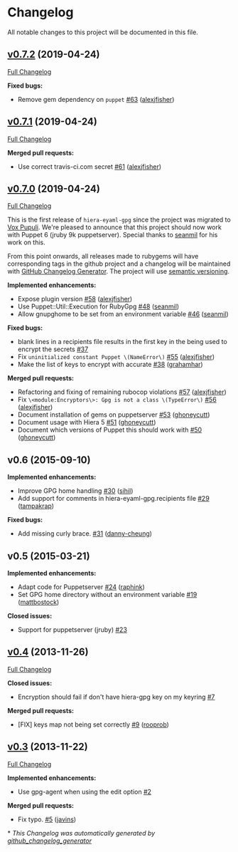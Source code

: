 # Changelog

All notable changes to this project will be documented in this file.

## [v0.7.2](https://github.com/voxpupuli/hiera-eyaml-gpg/tree/v0.7.2) (2019-04-24)

[Full Changelog](https://github.com/voxpupuli/hiera-eyaml-gpg/compare/v0.7.1...v0.7.2)

**Fixed bugs:**

- Remove gem dependency on `puppet` [\#63](https://github.com/voxpupuli/hiera-eyaml-gpg/pull/63) ([alexjfisher](https://github.com/alexjfisher))

## [v0.7.1](https://github.com/voxpupuli/hiera-eyaml-gpg/tree/v0.7.1) (2019-04-24)

[Full Changelog](https://github.com/voxpupuli/hiera-eyaml-gpg/compare/v0.7.0...v0.7.1)

**Merged pull requests:**

- Use correct travis-ci.com secret [\#61](https://github.com/voxpupuli/hiera-eyaml-gpg/pull/61) ([alexjfisher](https://github.com/alexjfisher))

## [v0.7.0](https://github.com/voxpupuli/hiera-eyaml-gpg/tree/v0.7.0) (2019-04-24)

[Full Changelog](https://github.com/voxpupuli/hiera-eyaml-gpg/compare/vp_migration...v0.7.0)

This is the first release of `hiera-eyaml-gpg` since the project was migrated to [Vox Pupuli](https://voxpupuli.org/).  We're pleased to announce that this project should now work with Puppet 6 (jruby 9k puppetserver).  Special thanks to [seanmil](https://github.com/seanmil) for his work on this.

From this point onwards, all releases made to rubygems will have corresponding tags in the github project and a changelog will be maintained with [GitHub Changelog Generator](https://github.com/github-changelog-generator/github-changelog-generator).  The project will use [semantic versioning](https://semver.org/).

**Implemented enhancements:**

- Expose plugin version [\#58](https://github.com/voxpupuli/hiera-eyaml-gpg/pull/58) ([alexjfisher](https://github.com/alexjfisher))
- Use Puppet::Util::Execution for RubyGpg [\#48](https://github.com/voxpupuli/hiera-eyaml-gpg/pull/48) ([seanmil](https://github.com/seanmil))
- Allow gnupghome to be set from an environment variable [\#46](https://github.com/voxpupuli/hiera-eyaml-gpg/pull/46) ([seanmil](https://github.com/seanmil))

**Fixed bugs:**

- blank lines in a recipients file results in the first key in the being used to encrypt the secrets [\#37](https://github.com/voxpupuli/hiera-eyaml-gpg/issues/37)
- Fix `uninitialized constant Puppet \(NameError\)` [\#55](https://github.com/voxpupuli/hiera-eyaml-gpg/pull/55) ([alexjfisher](https://github.com/alexjfisher))
- Make the list of keys to encrypt with accurate [\#38](https://github.com/voxpupuli/hiera-eyaml-gpg/pull/38) ([grahamhar](https://github.com/grahamhar))

**Merged pull requests:**

- Refactoring and fixing of remaining rubocop violations [\#57](https://github.com/voxpupuli/hiera-eyaml-gpg/pull/57) ([alexjfisher](https://github.com/alexjfisher))
- Fix `\<module:Encryptors\>: Gpg is not a class \(TypeError\)` [\#56](https://github.com/voxpupuli/hiera-eyaml-gpg/pull/56) ([alexjfisher](https://github.com/alexjfisher))
- Document installation of gems on puppetserver [\#53](https://github.com/voxpupuli/hiera-eyaml-gpg/pull/53) ([ghoneycutt](https://github.com/ghoneycutt))
- Document usage with Hiera 5 [\#51](https://github.com/voxpupuli/hiera-eyaml-gpg/pull/51) ([ghoneycutt](https://github.com/ghoneycutt))
- Document which versions of Puppet this should work with [\#50](https://github.com/voxpupuli/hiera-eyaml-gpg/pull/50) ([ghoneycutt](https://github.com/ghoneycutt))

## v0.6 (2015-09-10)

**Implemented enhancements:**

- Improve GPG home handling [\#30](https://github.com/voxpupuli/hiera-eyaml-gpg/pull/30) ([sihil](https://github.com/sihil))
- Add support for comments in hiera-eyaml-gpg.recipients file [\#29](https://github.com/voxpupuli/hiera-eyaml-gpg/pull/29) ([tampakrap](https://github.com/tampakrap))

**Fixed bugs:**

- Add missing curly brace. [\#31](https://github.com/voxpupuli/hiera-eyaml-gpg/pull/31) ([danny-cheung](https://github.com/danny-cheung))

## v0.5 (2015-03-21)

**Implemented enhancements:**

- Adapt code for Puppetserver [\#24](https://github.com/voxpupuli/hiera-eyaml-gpg/pull/24) ([raphink](https://github.com/raphink))
- Set GPG home directory without an environment variable [\#19](https://github.com/voxpupuli/hiera-eyaml-gpg/pull/19) ([mattbostock](https://github.com/mattbostock))

**Closed issues:**

- Support for puppetserver \(jruby\) [\#23](https://github.com/voxpupuli/hiera-eyaml-gpg/issues/23)

## [v0.4](https://github.com/voxpupuli/hiera-eyaml-gpg/tree/v0.4) (2013-11-26)

[Full Changelog](https://github.com/voxpupuli/hiera-eyaml-gpg/compare/v0.3...v0.4)

**Closed issues:**

- Encryption should fail if don't have hiera-gpg key on my keyring [\#7](https://github.com/voxpupuli/hiera-eyaml-gpg/issues/7)

**Merged pull requests:**

- \[FIX\] keys map not being set correctly [\#9](https://github.com/voxpupuli/hiera-eyaml-gpg/pull/9) ([rooprob](https://github.com/rooprob))

## [v0.3](https://github.com/voxpupuli/hiera-eyaml-gpg/tree/v0.3) (2013-11-22)

[Full Changelog](https://github.com/voxpupuli/hiera-eyaml-gpg/compare/709b12bcd637a18672847946c410701d32096e0c...v0.3)

**Implemented enhancements:**

- Use gpg-agent when using the edit option [\#2](https://github.com/voxpupuli/hiera-eyaml-gpg/issues/2)

**Merged pull requests:**

- Fix typo. [\#5](https://github.com/voxpupuli/hiera-eyaml-gpg/pull/5) ([javins](https://github.com/javins))


\* *This Changelog was automatically generated by [github_changelog_generator](https://github.com/github-changelog-generator/github-changelog-generator)*
